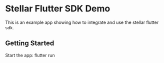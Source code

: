 # Stellar Flutter SDK Demo

This is an example app showing how to integrate and use the stellar flutter sdk.

## Getting Started

Start the app: flutter run
